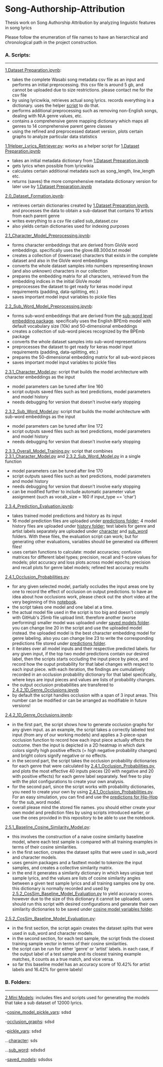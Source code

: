 # Song-Authorship-Attribution
Thesis work on Song Authorship Attribution by analyzing linguistic features in song lyrics

Please follow the enumeration of file names to have an hierarchical and chronological path in the project construction. 

### A. Scripts:
-------


[1.Dataset Preparation.ipynb](../master/1.Dataset&#32;Preparation.ipynb): 
- takes the complete Wasabi song metadata csv file as an input and performs an initial preprocessing. this csv file is around 5 gb, and cannot be uploaded due to size restrictions. please contact me for the csv file
- by using lyricwikia, retrieves actual song lyrics. records everything in a dictionary. uses the helper [script](../master/1.1Helper_Lyrics_Retriever.py) to do that.
- performs additional preprocessing such as removing non-English songs, dealing with N\A genre values, etc.
- contains a comprehensive genre mapping dictionary which maps all genres to 14 comprehensive parent genre classes
- using the refined and preprocessed dataset version, plots certain graphs to analyze particular data statistics

[1.1Helper_Lyrics_Retriever.py](../master/1.1Helper_Lyrics_Retriever.py): works as a helper script for [1.Dataset Preparation.ipynb](../master/1.Dataset&#32;Preparation.ipynb)
- takes an initial metadata dictionary from [1.Dataset Preparation.ipynb](../master/1.Dataset&#32;Preparation.ipynb)
- gets lyrics when possible from lyricwikia
- calculates certain additional metadata such as song_length, line_length etc.
- returns (saves) the more comprehensive metadata dictionary version for later use by [1.Dataset Preparation.ipynb](../master/1.Dataset&#32;Preparation.ipynb)

[2.0_Dataset_Formation.ipynb](../master/2.Mini%20Models/2.0_Dataset_Formation.ipynb):
- retrieves certain dictionaries created by [1.Dataset Preparation.ipynb](../master/1.Dataset&#32;Preparation.ipynb), and processes the data to obtain a sub-dataset that contains 10 artists from each parent genre
- writes everything to a csv file called sub_dataset.csv
- also yields certain dictionaries used for indexing purposes

[2.1_Character_Model_Preprocessing.ipynb](../master/2.Mini%20Models/2.1_Character_Model_Preprocessing.ipynb):
- forms character embeddings that are derived from GloVe word embeddings. specifically uses the glove.6B.300d.txt model
- creates a collection of (lowercase) characters that exists in the complete dataset and also in the GloVe word embeddings
- converts the whole dataset samples into numbers representing known (and also unknown) characters in our collection
- prepares the embedding matrix for all characters, retrieved from the embedding indices in the initial GloVe model
- preprocesses the dataset to get ready for keras model input requirements (padding, data-splitting, etc.)
- saves important model input variables to pickle files

[2.2_Sub_Word_Model_Preprocessing.ipynb](../master/2.Mini%20Models/2.2_Sub_Word_Model_Preprocessing.ipynb):
- forms sub-word embeddings that are derived from the [sub-word level embedding package](https://github.com/bheinzerling/bpemb). specifically uses the English BPEmb model with default vocabulary size (10k) and 50-dimensional embeddings
- creates a collection of sub-word pieces recognized by the BPEmb package
- converts the whole dataset samples into sub-word representations
- preprocesses the dataset to get ready for keras model input requirements (padding, data-splitting, etc.)
- prepares the 50-dimensional embedding matrix for all sub-word pieces
- saves important model input variables to pickle files

[2.3.1_Character_Model.py](../master/2.Mini%20Models/2.3.1_Character_Model.py): script that builds the model architecture with character embeddings as the input
- model parameters can be tuned after line 160
- script outputs saved files such as text predictions, model parameters and model history
- needs debugging for version that doesn't involve early stopping

[2.3.2_Sub_Word_Model.py](../master/2.Mini%20Models/2.3.2_Sub_Word_Model.py): script that builds the model architecture with sub-word embeddings as the input
- model parameters can be tuned after line 172
- script outputs saved files such as text predictions, model parameters and model history
- needs debugging for version that doesn't involve early stopping

[2.3.3_Overall_Model_Training.py](../master/2.Mini%20Models/2.3.3_Overall_Model_Training.py): script that combines [2.3.1_Character_Model.py](../master/2.Mini%20Models/2.3.1_Character_Model.py) and [2.3.2_Sub_Word_Model.py](../master/2.Mini%20Models/2.3.2_Sub_Word_Model.py) in a single function
- model parameters can be tuned after line 170
- script outputs saved files such as text predictions, model parameters and model history
- needs debugging for version that doesn't involve early stopping
- can be modified further to include automatic parameter value assignment (such as vocab_size = 160 if input_type == 'char')

[2.3.4_Prediction_Evaluation.ipynb](../master/2.Mini%20Models/2.3.4_Prediction_Evaluation.ipynb):
- takes trained model predictions and history as its input
- 16 model prediction files are uploaded under [predictions folder](../master/2.Mini%20Models/pickle_vars/predictions); 4 model history files are uploaded under [history folder](../master/2.Mini%20Models/pickle_vars/history); test labels for genre and artist labels separately are uploaded under [character](../master/2.Mini%20Models/pickle_vars/character) and [sub_word](../master/2.Mini%20Models/pickle_vars/sub_word) folders.
With these files, the evaluation script can work; but for generating other evaluations, variables should be generated via different files!
- uses certain functions to calculate: model accuracies; confusion matrices for different label types; precision, recall and f-score values for models; plot accuracy and loss plots across model epochs; precision and recall plots for genre label models; refined test accuracy results

[2.4.1_Occlusion_Probabilities.py](../master/2.Mini%20Models/2.4.1_Occlusion_Probabilities.py): 
- for any given selected model, partially occludes the input areas one by one to record the effect of occlusion on output predictions. to have an idea about how occlusions work, please check out the short video at the very beginning of this [notebook](../master/2.Mini%20Models/2.4.2_1D_Genre_Occlusions.ipynb).
- the script takes one model and one label at a time.
- the actual model file used in the script is too big and doesn't comply with GitHub's 25mb file upload limit. therefore another (worse performing) smaller model was uploaded under [saved models folder](../master/2.Mini%20Models/saved_models). you can change line 20 in the script and use the uploaded model instead. the uploaded model is the best character embedding model for genre labeling. also you can change line 23 to write the corresponding predictions file stored under [predictions folder](../master/2.Mini%20Models/pickle_vars/predictions).
- it iterates over all model inputs and their respective predicted labels. for any given input, if the top two model predictions contain our desired label, then the scripts starts occluding the input piece by piece, and record how the ouput probability for that label changes with respect to each input piece. with each iteration, the findings are cumulatively recorded in an occlusion probability dictionary for that label specifically, where keys are input pieces and values are lists of probability changes.
- the output occlusion probabilities are transfered to [2.4.2_1D_Genre_Occlusions.ipynb](../master/2.Mini%20Models/2.4.2_1D_Genre_Occlusions.ipynb)
- by default the script handles occlusion with a span of 3 input areas. This number can be modified or can be arranged as modifiable in future versions!

[2.4.2_1D_Genre_Occlusions.ipynb](../master/2.Mini%20Models/2.4.2_1D_Genre_Occlusions.ipynb): 
- in the first part, the script shows how to generate occlusion graphs for any given input. as an example, the script takes a correctly labeled test input (from any of our working models) and applies a 3-piece-span occlusion function to record how each input piece actually effects the outcome. then the input is depicted in a 2D heatmap in which dark colors signify high positive effects (= high negative probability changes) and bright colors signify negative or no effects.
- in the second part, the script takes the occlusion probability dictionaries for each genre that were calculated by [2.4.1_Occlusion_Probabilities.py](../master/2.Mini%20Models/2.4.1_Occlusion_Probabilities.py), and plots the most effective 40 inputs pieces (20 with negative and 20 with positive effects) for each genre label separately. feel free to play with the plot configurations to create your own analysis.
- for the second part, since the script works with probability dictionaries, you need to create your own by using [2.4.1_Occlusion_Probabilities.py](../master/2.Mini%20Models/2.4.1_Occlusion_Probabilities.py). For an easy simulation, you can find and use the [predictions for Hip-Hop](../master/2.Mini%20Models/pickle_vars/sub_word/prob_change_dict_Hip%20Hop.pkl) for the sub_word model. 
- overall please mind the stored file names. you should either create your own model and prediction files by using scripts introduced earlier, or use the ones provided in this repository to be able to use the notebook.

[2.5.1_Baseline_Cosine_Similarity_Model.py](../master/2.Mini%20Models/2.5.1_Baseline_Cosine_Similarity_Model.py):
- this involves the construction of a naive cosine similarity baseline model, where each test sample is compared with all training examples in terms of their cosine similarities.
- in the first section, creates the dataset splits that were used in sub_word and character models.
- uses gensim packages and a fasttext model to tokenize the input samples, and creates a collective similarity matrix.
- in the end it generates a similarity dictionary in which keys unique test sample lyrics, and the values are lists of cosine similarity angles between a given test sample lyrics and all training samples one by one. this dictionary is normally recorded and used by [2.5.2_CosSim_Baseline_Model_Evaluation.py](../master/2.Mini%20Models/2.5.2_CosSim_Baseline_Model_Evaluation.py) to yield accuracy scores. however due to the size of this dictionary it cannot be uploaded. users should run this script with desired configurations and generate their own similarity dictionaries to be saved under [cosine model variables folder](../master/2.Mini%20Models/cosine_model_pickle_vars).

[2.5.2_CosSim_Baseline_Model_Evaluation.py](../master/2.Mini%20Models/2.5.2_CosSim_Baseline_Model_Evaluation.py):
- in the first section, the script again creates the dataset splits that were used in sub_word and character models.
- in the second section, for each test sample, the script finds the closest training sample vector in terms of their cosine similarities. 
- the script can be run for either 'genre' or 'artist' labels. in each case, if the output label of a test sample and its closest training example matches, it counts as a true match, and vice versa.
- so far this baseline model has an accuracy score of 10.42% for artist labels and 16.42% for genre labels!

### B. Folders:
-------
[2.Mini Models](../master/2.Mini%20Models): includes files and scripts used for generating the models that take a sub dataset of 12000 lyrics.

-[cosine_model_pickle_vars](../master/2.Mini%20Models/cosine_model_pickle_vars): sdsd

-[occlusion_graphs](../master/2.Mini%20Models/occlusion_graphs): sdsd

-[pickle_vars](../master/2.Mini%20Models/pickle_vars): sdsd

...[character](../master/2.Mini%20Models/pickle_vars/character): sds

...[sub_word](../master/2.Mini%20Models/pickle_vars/sub_word): sdsdsd

-[saved_models](../master/2.Mini%20Models/saved_models): sdsdss



